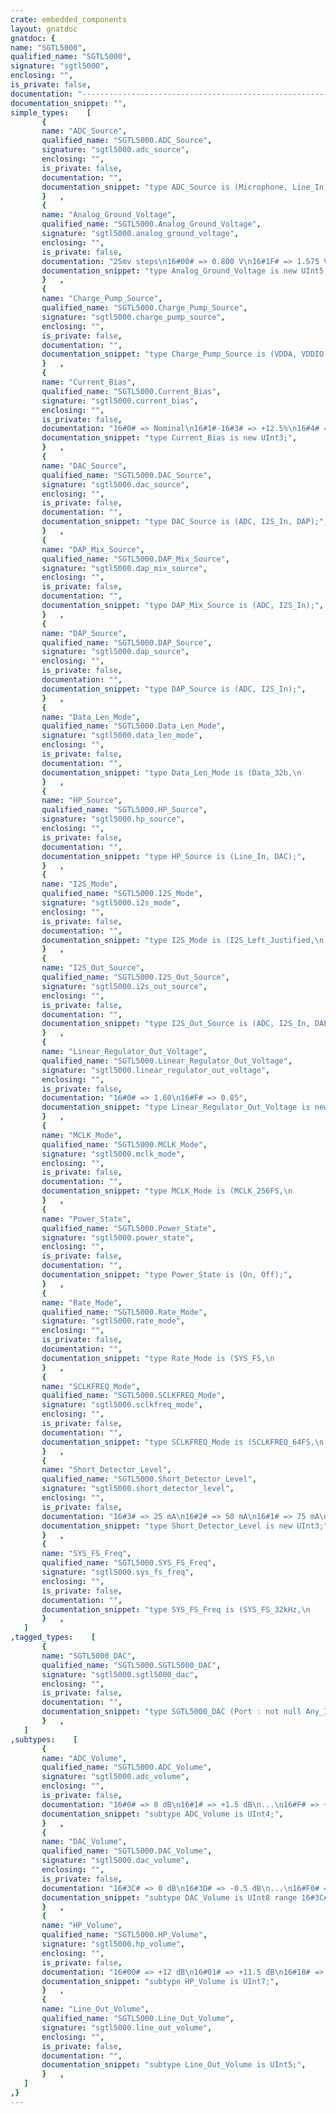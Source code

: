 ```yaml
---
crate: embedded_components
layout: gnatdoc
gnatdoc: {
name: "SGTL5000",
qualified_name: "SGTL5000",
signature: "sgtl5000",
enclosing: "",
is_private: false,
documentation: "----------------------------------------------------------------------------\n                                                                          --\n                        Copyright (C) 2017, AdaCore                       --\n                                                                          --\n  Redistribution and use in source and binary forms, with or without      --\n  modification, are permitted provided that the following conditions are  --\n  met:                                                                    --\n     1. Redistributions of source code must retain the above copyright    --\n        notice, this list of conditions and the following disclaimer.     --\n     2. Redistributions in binary form must reproduce the above copyright --\n        notice, this list of conditions and the following disclaimer in   --\n        the documentation and/or other materials provided with the        --\n        distribution.                                                     --\n     3. Neither the name of the copyright holder nor the names of its     --\n        contributors may be used to endorse or promote products derived   --\n        from this software without specific prior written permission.     --\n                                                                          --\n   THIS SOFTWARE IS PROVIDED BY THE COPYRIGHT HOLDERS AND CONTRIBUTORS    --\n   \"AS IS\" AND ANY EXPRESS OR IMPLIED WARRANTIES, INCLUDING, BUT NOT      --\n   LIMITED TO, THE IMPLIED WARRANTIES OF MERCHANTABILITY AND FITNESS FOR  --\n   A PARTICULAR PURPOSE ARE DISCLAIMED. IN NO EVENT SHALL THE COPYRIGHT   --\n   HOLDER OR CONTRIBUTORS BE LIABLE FOR ANY DIRECT, INDIRECT, INCIDENTAL, --\n   SPECIAL, EXEMPLARY, OR CONSEQUENTIAL DAMAGES (INCLUDING, BUT NOT       --\n   LIMITED TO, PROCUREMENT OF SUBSTITUTE GOODS OR SERVICES; LOSS OF USE,  --\n   DATA, OR PROFITS; OR BUSINESS INTERRUPTION) HOWEVER CAUSED AND ON ANY  --\n   THEORY OF LIABILITY, WHETHER IN CONTRACT, STRICT LIABILITY, OR TORT    --\n   (INCLUDING NEGLIGENCE OR OTHERWISE) ARISING IN ANY WAY OUT OF THE USE  --\n   OF THIS SOFTWARE, EVEN IF ADVISED OF THE POSSIBILITY OF SUCH DAMAGE.   --\n                                                                          --\n----------------------------------------------------------------------------",
documentation_snippet: "",
simple_types:    [
       {
       name: "ADC_Source",
       qualified_name: "SGTL5000.ADC_Source",
       signature: "sgtl5000.adc_source",
       enclosing: "",
       is_private: false,
       documentation: "",
       documentation_snippet: "type ADC_Source is (Microphone, Line_In);",
       }   ,
       {
       name: "Analog_Ground_Voltage",
       qualified_name: "SGTL5000.Analog_Ground_Voltage",
       signature: "sgtl5000.analog_ground_voltage",
       enclosing: "",
       is_private: false,
       documentation: "25mv steps\n16#00# => 0.800 V\n16#1F# => 1.575 V",
       documentation_snippet: "type Analog_Ground_Voltage is new UInt5;",
       }   ,
       {
       name: "Charge_Pump_Source",
       qualified_name: "SGTL5000.Charge_Pump_Source",
       signature: "sgtl5000.charge_pump_source",
       enclosing: "",
       is_private: false,
       documentation: "",
       documentation_snippet: "type Charge_Pump_Source is (VDDA, VDDIO);",
       }   ,
       {
       name: "Current_Bias",
       qualified_name: "SGTL5000.Current_Bias",
       signature: "sgtl5000.current_bias",
       enclosing: "",
       is_private: false,
       documentation: "16#0# => Nominal\n16#1#-16#3# => +12.5%\n16#4# => -12.5%\n16#5# => -25%\n16#6# => -37.5%\n16#7# => -50%",
       documentation_snippet: "type Current_Bias is new UInt3;",
       }   ,
       {
       name: "DAC_Source",
       qualified_name: "SGTL5000.DAC_Source",
       signature: "sgtl5000.dac_source",
       enclosing: "",
       is_private: false,
       documentation: "",
       documentation_snippet: "type DAC_Source is (ADC, I2S_In, DAP);",
       }   ,
       {
       name: "DAP_Mix_Source",
       qualified_name: "SGTL5000.DAP_Mix_Source",
       signature: "sgtl5000.dap_mix_source",
       enclosing: "",
       is_private: false,
       documentation: "",
       documentation_snippet: "type DAP_Mix_Source is (ADC, I2S_In);",
       }   ,
       {
       name: "DAP_Source",
       qualified_name: "SGTL5000.DAP_Source",
       signature: "sgtl5000.dap_source",
       enclosing: "",
       is_private: false,
       documentation: "",
       documentation_snippet: "type DAP_Source is (ADC, I2S_In);",
       }   ,
       {
       name: "Data_Len_Mode",
       qualified_name: "SGTL5000.Data_Len_Mode",
       signature: "sgtl5000.data_len_mode",
       enclosing: "",
       is_private: false,
       documentation: "",
       documentation_snippet: "type Data_Len_Mode is (Data_32b,\n                       Data_24b,\n                       Data_20b,\n                       Data_16b);",
       }   ,
       {
       name: "HP_Source",
       qualified_name: "SGTL5000.HP_Source",
       signature: "sgtl5000.hp_source",
       enclosing: "",
       is_private: false,
       documentation: "",
       documentation_snippet: "type HP_Source is (Line_In, DAC);",
       }   ,
       {
       name: "I2S_Mode",
       qualified_name: "SGTL5000.I2S_Mode",
       signature: "sgtl5000.i2s_mode",
       enclosing: "",
       is_private: false,
       documentation: "",
       documentation_snippet: "type I2S_Mode is (I2S_Left_Justified,\n                  Right_Justified,\n                  PCM);",
       }   ,
       {
       name: "I2S_Out_Source",
       qualified_name: "SGTL5000.I2S_Out_Source",
       signature: "sgtl5000.i2s_out_source",
       enclosing: "",
       is_private: false,
       documentation: "",
       documentation_snippet: "type I2S_Out_Source is (ADC, I2S_In, DAP);",
       }   ,
       {
       name: "Linear_Regulator_Out_Voltage",
       qualified_name: "SGTL5000.Linear_Regulator_Out_Voltage",
       signature: "sgtl5000.linear_regulator_out_voltage",
       enclosing: "",
       is_private: false,
       documentation: "16#0# => 1.60\n16#F# => 0.85",
       documentation_snippet: "type Linear_Regulator_Out_Voltage is new UInt4;",
       }   ,
       {
       name: "MCLK_Mode",
       qualified_name: "SGTL5000.MCLK_Mode",
       signature: "sgtl5000.mclk_mode",
       enclosing: "",
       is_private: false,
       documentation: "",
       documentation_snippet: "type MCLK_Mode is (MCLK_256FS,\n                   MCLK_384FS,\n                   MCLK_512FS,\n                   Use_PLL);",
       }   ,
       {
       name: "Power_State",
       qualified_name: "SGTL5000.Power_State",
       signature: "sgtl5000.power_state",
       enclosing: "",
       is_private: false,
       documentation: "",
       documentation_snippet: "type Power_State is (On, Off);",
       }   ,
       {
       name: "Rate_Mode",
       qualified_name: "SGTL5000.Rate_Mode",
       signature: "sgtl5000.rate_mode",
       enclosing: "",
       is_private: false,
       documentation: "",
       documentation_snippet: "type Rate_Mode is (SYS_FS,\n                   Half_SYS_FS,\n                   Quarter_SYS_FS,\n                   Sixth_SYS_FS);",
       }   ,
       {
       name: "SCLKFREQ_Mode",
       qualified_name: "SGTL5000.SCLKFREQ_Mode",
       signature: "sgtl5000.sclkfreq_mode",
       enclosing: "",
       is_private: false,
       documentation: "",
       documentation_snippet: "type SCLKFREQ_Mode is (SCLKFREQ_64FS,\n                       SCLKFREQ_32FS);",
       }   ,
       {
       name: "Short_Detector_Level",
       qualified_name: "SGTL5000.Short_Detector_Level",
       signature: "sgtl5000.short_detector_level",
       enclosing: "",
       is_private: false,
       documentation: "16#3# => 25 mA\n16#2# => 50 mA\n16#1# => 75 mA\n16#0# => 100 mA\n16#4# => 125 mA\n16#5# => 150 mA\n16#6# => 175 mA\n16#7# => 200 mA",
       documentation_snippet: "type Short_Detector_Level is new UInt3;",
       }   ,
       {
       name: "SYS_FS_Freq",
       qualified_name: "SGTL5000.SYS_FS_Freq",
       signature: "sgtl5000.sys_fs_freq",
       enclosing: "",
       is_private: false,
       documentation: "",
       documentation_snippet: "type SYS_FS_Freq is (SYS_FS_32kHz,\n                     SYS_FS_44kHz,\n                     SYS_FS_48kHz,\n                     SYS_FS_96kHz);",
       }   ,
   ]
,tagged_types:    [
       {
       name: "SGTL5000_DAC",
       qualified_name: "SGTL5000.SGTL5000_DAC",
       signature: "sgtl5000.sgtl5000_dac",
       enclosing: "",
       is_private: false,
       documentation: "",
       documentation_snippet: "type SGTL5000_DAC (Port : not null Any_I2C_Port;\n                   Time : not null HAL.Time.Any_Delays) is\n   tagged limited private;",
       }   ,
   ]
,subtypes:    [
       {
       name: "ADC_Volume",
       qualified_name: "SGTL5000.ADC_Volume",
       signature: "sgtl5000.adc_volume",
       enclosing: "",
       is_private: false,
       documentation: "16#0# => 0 dB\n16#1# => +1.5 dB\n...\n16#F# => +22.5 dB",
       documentation_snippet: "subtype ADC_Volume is UInt4;",
       }   ,
       {
       name: "DAC_Volume",
       qualified_name: "SGTL5000.DAC_Volume",
       signature: "sgtl5000.dac_volume",
       enclosing: "",
       is_private: false,
       documentation: "16#3C# => 0 dB\n16#3D# => -0.5 dB\n...\n16#F0# => -90 dB",
       documentation_snippet: "subtype DAC_Volume is UInt8 range 16#3C# .. 16#F0#;",
       }   ,
       {
       name: "HP_Volume",
       qualified_name: "SGTL5000.HP_Volume",
       signature: "sgtl5000.hp_volume",
       enclosing: "",
       is_private: false,
       documentation: "16#00# => +12 dB\n16#01# => +11.5 dB\n16#18# => 0 dB\n...\n16#7F# => -51.5 dB",
       documentation_snippet: "subtype HP_Volume is UInt7;",
       }   ,
       {
       name: "Line_Out_Volume",
       qualified_name: "SGTL5000.Line_Out_Volume",
       signature: "sgtl5000.line_out_volume",
       enclosing: "",
       is_private: false,
       documentation: "",
       documentation_snippet: "subtype Line_Out_Volume is UInt5;",
       }   ,
   ]
,}
---
```

